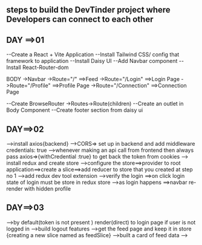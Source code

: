 ## steps to build the DevTinder project where Developers can connect to each other 

## DAY ==>01
--Create a React + Vite Application 
--Install Tailwind CSS/ config that framework to application 
--Install Daisy UI
--Add Navbar component 
--Install React-Router-dom


BODY
  ->Navbar
  ->Route="/"  ==>Feed
  ->Route="/Login"  ==>Login Page
  ->Route="/Profile"  ==>Profile Page
  ->Route="/Connection"  ==>Connection Page


--Create BrowseRouter ->Routes->Route(children)
--Create an outlet in Body Component
--Create footer section from daisy ui


## DAY==>02
-->install axios{backend}
-->CORS=> set up in backend  and add middleware   credentials: true
-->whenever making an api call from frontend then always pass axios=>{withCredential :true} to get back the token from cookies 
--> install redux and create store
-->configure the store==>provider to root application==>create a slice==>add reducer to store that you created at step no 1
-->add redux dev tool extension
-->verify the login ==>on click login  state of login must be store in redux store
-->as login happens ==>navbar re-render with hidden profile 


## DAY==>03
-->by default(token is not present ) render(direct) to login page if user is not logged in
-->build logout features
-->get the feed  page and keep it in store {creating a new slice named as feedSlice}
-->built a card of feed data
-->